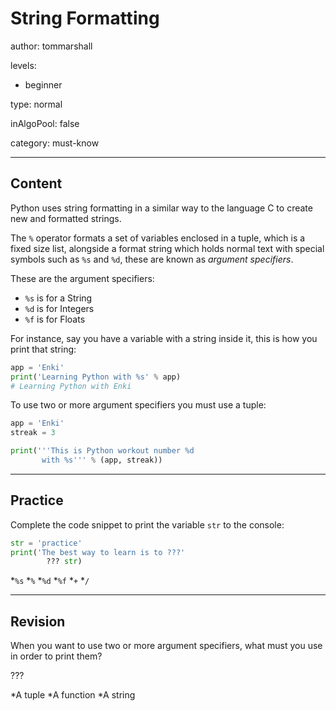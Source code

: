 # String Formatting
author: tommarshall

levels:

  - beginner

type: normal

inAlgoPool: false

category: must-know

---
## Content

Python uses string formatting in a similar way to the language C to create new and formatted strings.

The `%` operator formats a set of variables enclosed in a tuple, which is a fixed size list, alongside a format string which holds normal text with special symbols such as `%s` and `%d`, these are known as *argument specifiers*.

These are the argument specifiers:
- `%s` is for a String
- `%d` is for Integers
- `%f` is for Floats

For instance, say you have a variable with a string inside it, this is how you print that string:

```python
app = 'Enki'
print('Learning Python with %s' % app)
# Learning Python with Enki
```

To use two or more argument specifiers you must use a tuple:
```python
app = 'Enki'
streak = 3

print('''This is Python workout number %d
       with %s''' % (app, streak))
```

---
## Practice

Complete the code snippet to print the variable `str` to the console:
```python
str = 'practice'
print('The best way to learn is to ???'
        ??? str)
```
*`%s`
*`%`
*`%d`
*`%f`
*`+`
*`/`

---
## Revision

When you want to use two or more argument specifiers, what must you use in order to print them?

???

*A tuple
*A function
*A string
